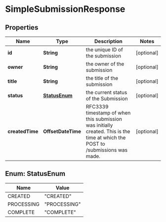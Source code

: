 

# SimpleSubmissionResponse


## Properties

Name | Type | Description | Notes
------------ | ------------- | ------------- | -------------
**id** | **String** | the unique ID of the submission |  [optional]
**owner** | **String** | the owner of the submission |  [optional]
**title** | **String** | the title of the submission |  [optional]
**status** | [**StatusEnum**](#StatusEnum) | the current status of the Submission |  [optional]
**createdTime** | **OffsetDateTime** | RFC3339 timestamp of when this submission was initially created. This is the time at which the POST to /submissions was made.  |  [optional]



## Enum: StatusEnum

Name | Value
---- | -----
CREATED | &quot;CREATED&quot;
PROCESSING | &quot;PROCESSING&quot;
COMPLETE | &quot;COMPLETE&quot;



